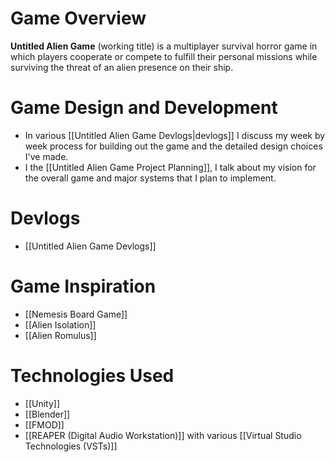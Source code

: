 # Game Overview

**Untitled Alien Game** (working title) is a multiplayer survival horror game in which players cooperate or compete to fulfill their personal missions while surviving the threat of an alien presence on their ship.

# Game Design and Development
- In various [[Untitled Alien Game Devlogs|devlogs]] I discuss my week by week process for building out the game and the detailed design choices I've made.
- I the [[Untitled Alien Game Project Planning]], I talk about my vision for the overall game and major systems that I plan to implement.

# Devlogs
- [[Untitled Alien Game Devlogs]]

# Game Inspiration
- [[Nemesis Board Game]]
- [[Alien Isolation]]
- [[Alien Romulus]]

# Technologies Used
- [[Unity]]
- [[Blender]]
- [[FMOD]]
- [[REAPER (Digital Audio Workstation)]] with various [[Virtual Studio Technologies (VSTs)]]

 
 
